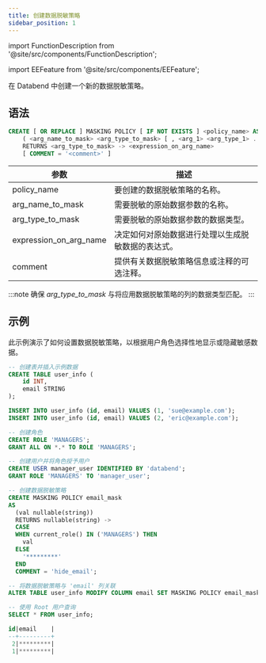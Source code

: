 ```yaml
---
title: 创建数据脱敏策略
sidebar_position: 1
---
```


import FunctionDescription from '@site/src/components/FunctionDescription';

<FunctionDescription description="引入或更新版本：v1.2.341"/>

import EEFeature from '@site/src/components/EEFeature';

<EEFeature featureName='数据脱敏策略'/>

在 Databend 中创建一个新的数据脱敏策略。

## 语法

```sql
CREATE [ OR REPLACE ] MASKING POLICY [ IF NOT EXISTS ] <policy_name> AS 
    ( <arg_name_to_mask> <arg_type_to_mask> [ , <arg_1> <arg_type_1> ... ] )
    RETURNS <arg_type_to_mask> -> <expression_on_arg_name>
    [ COMMENT = '<comment>' ]
```

| 参数              	| 描述                                                                                                                           	|
|------------------------	|---------------------------------------------------------------------------------------------------------------------------------------	|
| policy_name              	| 要创建的数据脱敏策略的名称。                                                                                          	|
| arg_name_to_mask       	| 需要脱敏的原始数据参数的名称。                                                                      	|
| arg_type_to_mask       	| 需要脱敏的原始数据参数的数据类型。                                                                            	|
| expression_on_arg_name 	| 决定如何对原始数据进行处理以生成脱敏数据的表达式。                                    	|
| comment                   | 提供有关数据脱敏策略信息或注释的可选注释。                                                          	|

:::note
确保 *arg_type_to_mask* 与将应用数据脱敏策略的列的数据类型匹配。
:::

## 示例

此示例演示了如何设置数据脱敏策略，以根据用户角色选择性地显示或隐藏敏感数据。

```sql
-- 创建表并插入示例数据
CREATE TABLE user_info (
    id INT,
    email STRING
);

INSERT INTO user_info (id, email) VALUES (1, 'sue@example.com');
INSERT INTO user_info (id, email) VALUES (2, 'eric@example.com');

-- 创建角色
CREATE ROLE 'MANAGERS';
GRANT ALL ON *.* TO ROLE 'MANAGERS';

-- 创建用户并将角色授予用户
CREATE USER manager_user IDENTIFIED BY 'databend';
GRANT ROLE 'MANAGERS' TO 'manager_user';

-- 创建数据脱敏策略
CREATE MASKING POLICY email_mask
AS
  (val nullable(string))
  RETURNS nullable(string) ->
  CASE
  WHEN current_role() IN ('MANAGERS') THEN
    val
  ELSE
    '*********'
  END
  COMMENT = 'hide_email';

-- 将数据脱敏策略与 'email' 列关联
ALTER TABLE user_info MODIFY COLUMN email SET MASKING POLICY email_mask;

-- 使用 Root 用户查询
SELECT * FROM user_info;

id|email    |
--+---------+
 2|*********|
 1|*********|
```